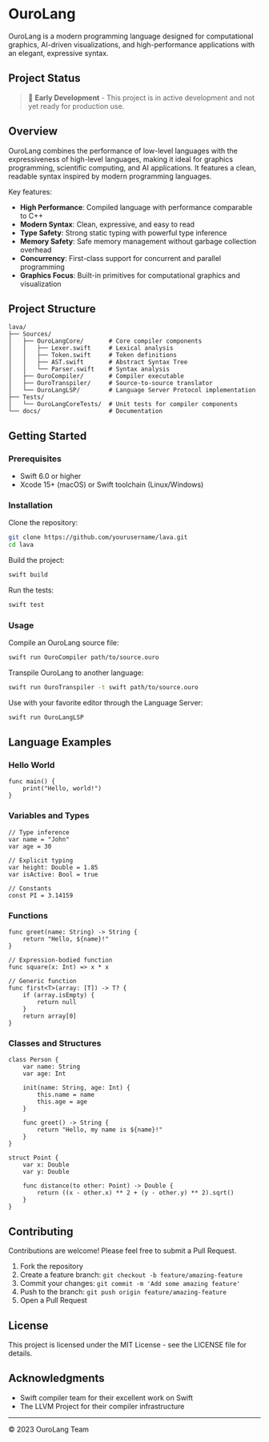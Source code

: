 # OuroLang

OuroLang is a modern programming language designed for computational graphics, AI-driven visualizations, and high-performance applications with an elegant, expressive syntax.

## Project Status

> 🚧 **Early Development** - This project is in active development and not yet ready for production use.

## Overview

OuroLang combines the performance of low-level languages with the expressiveness of high-level languages, making it ideal for graphics programming, scientific computing, and AI applications. It features a clean, readable syntax inspired by modern programming languages.

Key features:

- **High Performance**: Compiled language with performance comparable to C++
- **Modern Syntax**: Clean, expressive, and easy to read
- **Type Safety**: Strong static typing with powerful type inference
- **Memory Safety**: Safe memory management without garbage collection overhead
- **Concurrency**: First-class support for concurrent and parallel programming
- **Graphics Focus**: Built-in primitives for computational graphics and visualization

## Project Structure

```
lava/
├── Sources/
│   ├── OuroLangCore/       # Core compiler components
│   │   ├── Lexer.swift     # Lexical analysis
│   │   ├── Token.swift     # Token definitions
│   │   ├── AST.swift       # Abstract Syntax Tree
│   │   └── Parser.swift    # Syntax analysis
│   ├── OuroCompiler/       # Compiler executable
│   ├── OuroTranspiler/     # Source-to-source translator
│   └── OuroLangLSP/        # Language Server Protocol implementation
├── Tests/
│   └── OuroLangCoreTests/  # Unit tests for compiler components
└── docs/                   # Documentation
```

## Getting Started

### Prerequisites

- Swift 6.0 or higher
- Xcode 15+ (macOS) or Swift toolchain (Linux/Windows)

### Installation

Clone the repository:

```bash
git clone https://github.com/yourusername/lava.git
cd lava
```

Build the project:

```bash
swift build
```

Run the tests:

```bash
swift test
```

### Usage

Compile an OuroLang source file:

```bash
swift run OuroCompiler path/to/source.ouro
```

Transpile OuroLang to another language:

```bash
swift run OuroTranspiler -t swift path/to/source.ouro
```

Use with your favorite editor through the Language Server:

```bash
swift run OuroLangLSP
```

## Language Examples

### Hello World

```ouro
func main() {
    print("Hello, world!")
}
```

### Variables and Types

```ouro
// Type inference
var name = "John"
var age = 30

// Explicit typing
var height: Double = 1.85
var isActive: Bool = true

// Constants
const PI = 3.14159
```

### Functions

```ouro
func greet(name: String) -> String {
    return "Hello, ${name}!"
}

// Expression-bodied function
func square(x: Int) => x * x

// Generic function
func first<T>(array: [T]) -> T? {
    if (array.isEmpty) {
        return null
    }
    return array[0]
}
```

### Classes and Structures

```ouro
class Person {
    var name: String
    var age: Int
    
    init(name: String, age: Int) {
        this.name = name
        this.age = age
    }
    
    func greet() -> String {
        return "Hello, my name is ${name}!"
    }
}

struct Point {
    var x: Double
    var y: Double
    
    func distance(to other: Point) -> Double {
        return ((x - other.x) ** 2 + (y - other.y) ** 2).sqrt()
    }
}
```

## Contributing

Contributions are welcome! Please feel free to submit a Pull Request.

1. Fork the repository
2. Create a feature branch: `git checkout -b feature/amazing-feature`
3. Commit your changes: `git commit -m 'Add some amazing feature'`
4. Push to the branch: `git push origin feature/amazing-feature`
5. Open a Pull Request

## License

This project is licensed under the MIT License - see the LICENSE file for details.

## Acknowledgments

- Swift compiler team for their excellent work on Swift
- The LLVM Project for their compiler infrastructure

---

© 2023 OuroLang Team